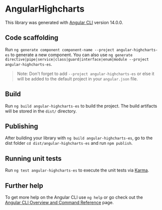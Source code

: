 # AngularHighcharts

This library was generated with [Angular CLI](https://github.com/angular/angular-cli) version 14.0.0.

## Code scaffolding

Run `ng generate component component-name --project angular-highcharts-es` to generate a new component. You can also use `ng generate directive|pipe|service|class|guard|interface|enum|module --project angular-highcharts-es`.
> Note: Don't forget to add `--project angular-highcharts-es` or else it will be added to the default project in your `angular.json` file.

## Build

Run `ng build angular-highcharts-es` to build the project. The build artifacts will be stored in the `dist/` directory.

## Publishing

After building your library with `ng build angular-highcharts-es`, go to the dist folder `cd dist/angular-highcharts-es` and run `npm publish`.

## Running unit tests

Run `ng test angular-highcharts-es` to execute the unit tests via [Karma](https://karma-runner.github.io).

## Further help

To get more help on the Angular CLI use `ng help` or go check out the [Angular CLI Overview and Command Reference](https://angular.io/cli) page.
